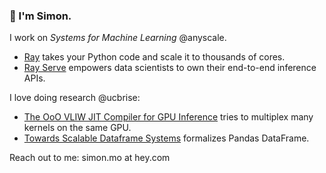 ### 👋 I'm Simon.

I work on *Systems for Machine Learning* @anyscale. 
- [Ray](https://github.com/ray-project/ray) takes your Python code and scale it to thousands of cores.
- [Ray Serve](https://docs.ray.io/en/latest/serve/index.html#rayserve) empowers data scientists to own their end-to-end inference APIs.

I love doing research @ucbrise:
- [The OoO VLIW JIT Compiler for GPU Inference](https://arxiv.org/abs/1901.10008) tries to multiplex many kernels on the same GPU.
- [Towards Scalable Dataframe Systems](https://arxiv.org/abs/2001.00888) formalizes Pandas DataFrame.

Reach out to me: simon.mo at hey.com

